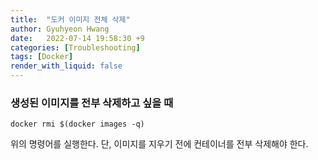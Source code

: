 ```yaml
---
title:  "도커 이미지 전체 삭제"
author: Gyuhyeon Hwang
date:   2022-07-14 19:58:30 +9
categories: [Troubleshooting]
tags: [Docker]
render_with_liquid: false
---
```

### 생성된 이미지를 전부 삭제하고 싶을 때

`docker rmi $(docker images -q)`

위의 명령어를 실행한다. 단, 이미지를 지우기 전에 컨테이너를 전부 삭제해야 한다.